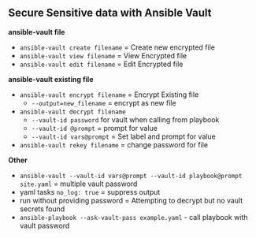 
## Secure Sensitive data with Ansible Vault

**ansible-vault file**
- `ansible-vault create filename` = Create new encrypted file
- `ansible-vault view filename` = View Encrypted file
- `ansible-vault edit filename` = Edit Encrypted file

**ansible-vault existing file**
- `ansible-vault encrypt filename` = Encrypt Existing file
  - `--output=new_filename` = encrypt as new file
- `ansible-vault decrypt filename`
  - `--vault-id password` for vault when calling from playbook
  - `--vault-id @prompt` = prompt for value
  - `--vault-id vars@prompt` = Set label and prompt for value
- `ansible-vault rekey filename` = change password for file

**Other**
- `ansible-vault --vault-id vars@prompt --vault-id playbook@prompt site.yaml` = multiple vault password
- yaml tasks `no_log: true` = suppress output
- run without providing password = Attempting to decrypt but no vault secrets found
- `ansible-playbook --ask-vault-pass example.yaml` - call playbook with vault password